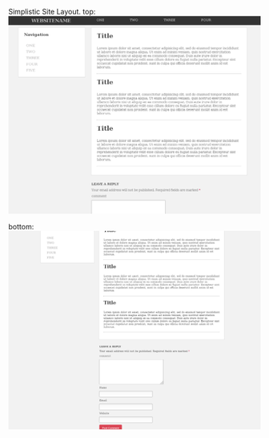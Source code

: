 Simplistic Site Layout.
top:
![Alt text](https://github.com/moseleygj/WebPages/blob/master/SimpleLayout_light/SimpleLayout2.png)

bottom:
![Alt text](https://github.com/moseleygj/WebPages/blob/master/SimpleLayout_light/SimpleLayout3.png)
